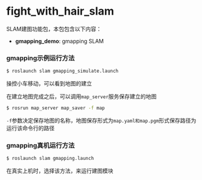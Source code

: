 # fight_with_hair_slam

SLAM建图功能包，本包包含以下内容：

* **gmapping_demo**: gmapping SLAM

### gmapping示例运行方法

```sh
$ roslaunch slam gmapping_simulate.launch
```

操控小车移动，可以看到地图的建立

在建立地图完成之后，可以调用`map_server`服务保存建立的地图

```sh
$ rosrun map_server map_saver -f map
```

`-f`参数决定保存地图的名称，地图保存形式为`map.yaml和map.pgm`形式保存路径为运行该命令行的路径

### gmapping真机运行方法

```sh
$ roslaunch slam gmapping.launch
```

在真实上机时，选择该方法，来运行建图模块

